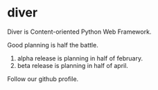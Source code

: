 diver
=====

Diver is Content-oriented Python Web Framework.

Good planning is half the battle. 

1) alpha release is planning in half of february.
2) beta release is planning in half of april. 

Follow our github profile.
